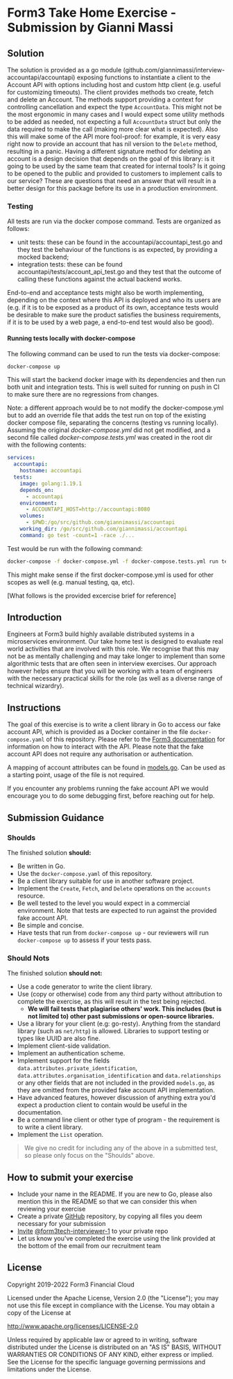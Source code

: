 # Form3 Take Home Exercise - Submission by Gianni Massi

## Solution

The solution is provided as a go module (github.com/giannimassi/interview-accountapi/accountapi) exposing functions to instantiate a client to the Account API with options including host and custom http client (e.g. useful for customizing timeouts). The client provides methods txo create, fetch and delete an Account. The methods support providing a context for controlling cancellation and expect the type `AccountData`. This might not be the most ergonomic in many cases and I would expect some utility methods to be added as needed, not expecting a full `AccountData` struct but only the data required to make the call (making more clear what is expected). Also this will make some of the API more fool-proof: for example, it is very easy right now to provide an account that has nil version to the `Delete` method, resulting in a panic. Having a different signature method for deleting an account is a design decision that depends on the goal of this library: is it going to be used by the same team that created for internal tools? Is it going to be opened to the public and provided to customers to implement calls to our service? These are questions that need an answer that will result in a better design for this package before its use in a production environment.

### Testing

All tests are run via the docker compose command. Tests are organized as follows:

- unit tests: these can be found in the accountapi/accountapi_test.go and they test the behaviour of the functions is as expected, by providing a mocked backend;
- integration tests: these can be found accountapi/tests/account_api_test.go and they test that the outcome of calling these functions against the actual backend works.

End-to-end and acceptance tests might also be worth implementing, depending on the context where this API is deployed and who its users are (e.g. if it is to be exposed as a product of its own, acceptance tests would be desirable to make sure the product satisfies the business requirements, if it is to be used by a web page, a end-to-end test would also be good).

#### Running tests locally with docker-compose

The following command can be used to run the tests via docker-compose:

```bash
docker-compose up
````

This will start the backend docker image with its dependencies and then run both unit and integration tests. This is well suited for running on push in CI to make sure there are no regressions from changes.

Note: a different approach would be to not modify the docker-compose.yml but to add an override file that adds the test run on top of the existing docker compose file, separating the concerns (testing vs running locally). Assuming the original _docker-compose.yml_ did not get modified, and a second file called _docker-compose.tests.yml_ was created in the root dir with the following contents:

```yaml
services:
  accountapi:
    hostname: accountapi
  tests:
    image: golang:1.19.1
    depends_on:
      - accountapi
    environment:
      - ACCOUNTAPI_HOST=http://accountapi:8080
    volumes:
      - $PWD:/go/src/github.com/giannimassi/accountapi
    working_dir: /go/src/github.com/giannimassi/accountapi
    command: go test -count=1 -race ./...
```

Test would be run with the following command:

```bash
docker-compose -f docker-compose.yml -f docker-compose.tests.yml run tests
```
This might make sense if the first docker-compose.yml is used for other scopes as well (e.g. manual testing, qa, etc).

[What follows is the provided excercise brief for reference]

## Introduction
Engineers at Form3 build highly available distributed systems in a microservices environment. Our take home test is designed to evaluate real world activities that are involved with this role. We recognise that this may not be as mentally challenging and may take longer to implement than some algorithmic tests that are often seen in interview exercises. Our approach however helps ensure that you will be working with a team of engineers with the necessary practical skills for the role (as well as a diverse range of technical wizardry). 

## Instructions
The goal of this exercise is to write a client library in Go to access our fake account API, which is provided as a Docker
container in the file `docker-compose.yaml` of this repository. Please refer to the
[Form3 documentation](http://api-docs.form3.tech/api.html#organisation-accounts) for information on how to interact with the API. Please note that the fake account API does not require any authorisation or authentication.

A mapping of account attributes can be found in [models.go](./models.go). Can be used as a starting point, usage of the file is not required.

If you encounter any problems running the fake account API we would encourage you to do some debugging first,
before reaching out for help.

## Submission Guidance

### Shoulds

The finished solution **should:**
- Be written in Go.
- Use the `docker-compose.yaml` of this repository.
- Be a client library suitable for use in another software project.
- Implement the `Create`, `Fetch`, and `Delete` operations on the `accounts` resource.
- Be well tested to the level you would expect in a commercial environment. Note that tests are expected to run against the provided fake account API.
- Be simple and concise.
- Have tests that run from `docker-compose up` - our reviewers will run `docker-compose up` to assess if your tests pass.

### Should Nots

The finished solution **should not:**
- Use a code generator to write the client library.
- Use (copy or otherwise) code from any third party without attribution to complete the exercise, as this will result in the test being rejected.
    - **We will fail tests that plagiarise others' work. This includes (but is not limited to) other past submissions or open-source libraries.**
- Use a library for your client (e.g: go-resty). Anything from the standard library (such as `net/http`) is allowed. Libraries to support testing or types like UUID are also fine.
- Implement client-side validation.
- Implement an authentication scheme.
- Implement support for the fields `data.attributes.private_identification`, `data.attributes.organisation_identification`
  and `data.relationships` or any other fields that are not included in the provided `models.go`, as they are omitted from the provided fake account API implementation.
- Have advanced features, however discussion of anything extra you'd expect a production client to contain would be useful in the documentation.
- Be a command line client or other type of program - the requirement is to write a client library.
- Implement the `List` operation.
> We give no credit for including any of the above in a submitted test, so please only focus on the "Shoulds" above.

## How to submit your exercise

- Include your name in the README. If you are new to Go, please also mention this in the README so that we can consider this when reviewing your exercise
- Create a private [GitHub](https://help.github.com/en/articles/create-a-repo) repository, by copying all files you deem necessary for your submission
- [Invite](https://help.github.com/en/articles/inviting-collaborators-to-a-personal-repository) [@form3tech-interviewer-1](https://github.com/form3tech-interviewer-1) to your private repo
- Let us know you've completed the exercise using the link provided at the bottom of the email from our recruitment team

## License

Copyright 2019-2022 Form3 Financial Cloud

Licensed under the Apache License, Version 2.0 (the "License"); you may not use this file except in compliance with the License.
You may obtain a copy of the License at

http://www.apache.org/licenses/LICENSE-2.0

Unless required by applicable law or agreed to in writing, software distributed under the License is distributed on an "AS IS" BASIS, WITHOUT WARRANTIES OR CONDITIONS OF ANY KIND, either express or implied. See the License for the specific language governing permissions and limitations under the License.
